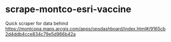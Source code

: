 # scrape-montco-esri-vaccine
Quick scraper for data behind https://montcopa.maps.arcgis.com/apps/opsdashboard/index.html#/9165cb2d4ddb4cce834c79e5d966b42a
